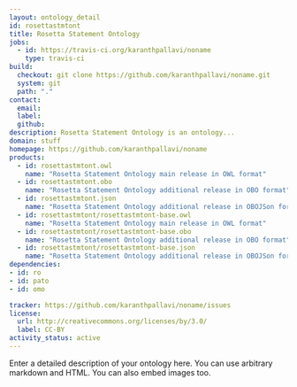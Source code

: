 ```yaml
---
layout: ontology_detail
id: rosettastmtont
title: Rosetta Statement Ontology
jobs:
  - id: https://travis-ci.org/karanthpallavi/noname
    type: travis-ci
build:
  checkout: git clone https://github.com/karanthpallavi/noname.git
  system: git
  path: "."
contact:
  email: 
  label: 
  github: 
description: Rosetta Statement Ontology is an ontology...
domain: stuff
homepage: https://github.com/karanthpallavi/noname
products:
  - id: rosettastmtont.owl
    name: "Rosetta Statement Ontology main release in OWL format"
  - id: rosettastmtont.obo
    name: "Rosetta Statement Ontology additional release in OBO format"
  - id: rosettastmtont.json
    name: "Rosetta Statement Ontology additional release in OBOJSon format"
  - id: rosettastmtont/rosettastmtont-base.owl
    name: "Rosetta Statement Ontology main release in OWL format"
  - id: rosettastmtont/rosettastmtont-base.obo
    name: "Rosetta Statement Ontology additional release in OBO format"
  - id: rosettastmtont/rosettastmtont-base.json
    name: "Rosetta Statement Ontology additional release in OBOJSon format"
dependencies:
- id: ro
- id: pato
- id: omo

tracker: https://github.com/karanthpallavi/noname/issues
license:
  url: http://creativecommons.org/licenses/by/3.0/
  label: CC-BY
activity_status: active
---
```


Enter a detailed description of your ontology here. You can use arbitrary markdown and HTML.
You can also embed images too.

